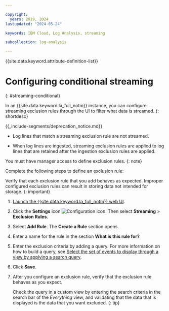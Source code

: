 ```yaml
---

copyright:
  years: 2019, 2024
lastupdated: "2024-05-24"

keywords: IBM Cloud, Log Analysis, streaming

subcollection: log-analysis

---
```


{{site.data.keyword.attribute-definition-list}}

# Configuring conditional streaming
{: #streaming-conditional}

In an {{site.data.keyword.la_full_notm}} instance, you can configure streaming exclusion rules through the UI to filter what data is streamed.
{: shortdesc}

<!-- common deprecation notice -->
{{_include-segments/deprecation_notice.md}}

- Log lines that match a streaming exclusion rule are not streamed.

- When log lines are ingested, streaming exclusion rules are applied to log lines that are retained after the ingestion exclusion rules are applied.


You must have manager access to define exclusion rules.
{: note}

Complete the following steps to define an exclusion rule:

Verify that each exclusion rule that you add behaves as expected. Improper configured exclusion rules can result in storing data not intended for storage.
{: important}

1. [Launch the {{site.data.keyword.la_full_notm}} web UI](/docs/services/log-analysis?topic=log-analysis-launch).

2. Click the **Settings** icon ![Configuration icon](images/admin.png "Admin icon"). Then select **Streaming** &gt; **Exclusion Rules**.

3. Select **Add Rule**. The **Create a Rule** section opens.

4. Enter a name for the rule in the section **What is this rule for?**

5. Enter the exclusion criteria by adding a query. For more information on how to build a query, see [Select the set of events to display through a view by applying a search query](/docs/log-analysis?topic=log-analysis-views#views_step2).

6. Click **Save**.

7. After you configure an exclusion rule, verify that the exclusion rule behaves as you expect.

    Check the query in a custom view by entering the search criteria in the search bar of the *Everything* view, and validating that the data that is displayed is the data that you want excluded.
    {: tip}
